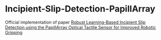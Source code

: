 # Incipient-Slip-Detection-PapillArray
Official implementation of paper [Robust Learning-Based Incipient Slip Detection using the PapillArray Optical Tactile Sensor for Improved Robotic Gripping](https://arxiv.org/pdf/2307.04011.pdf)
